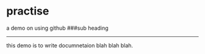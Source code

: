 # practise
a demo on using github
###sub heading
<hr>
this demo is to write documnetaion blah blah blah.
